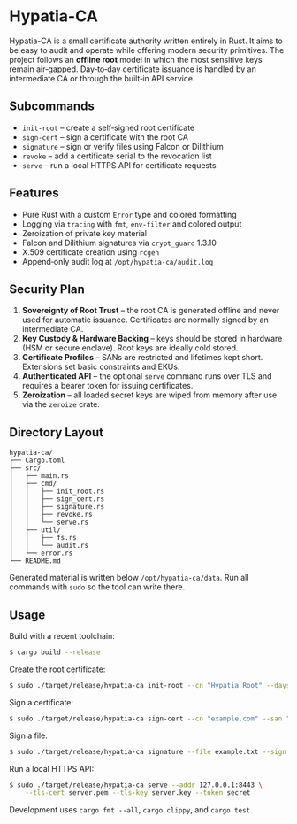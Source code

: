 # Hypatia-CA

Hypatia-CA is a small certificate authority written entirely in Rust.  It aims to be easy to audit and operate while offering modern security primitives.  The project follows an **offline root** model in which the most sensitive keys remain air‑gapped.  Day‑to‑day certificate issuance is handled by an intermediate CA or through the built‑in API service.

## Subcommands

- `init-root` – create a self‑signed root certificate
- `sign-cert` – sign a certificate with the root CA
- `signature` – sign or verify files using Falcon or Dilithium
- `revoke` – add a certificate serial to the revocation list
- `serve` – run a local HTTPS API for certificate requests

## Features

- Pure Rust with a custom `Error` type and colored formatting
- Logging via `tracing` with `fmt`, `env-filter` and colored output
- Zeroization of private key material
- Falcon and Dilithium signatures via `crypt_guard` 1.3.10
- X.509 certificate creation using `rcgen`
- Append‑only audit log at `/opt/hypatia-ca/audit.log`

## Security Plan

1. **Sovereignty of Root Trust** – the root CA is generated offline and never used for automatic issuance. Certificates are normally signed by an intermediate CA.
2. **Key Custody & Hardware Backing** – keys should be stored in hardware (HSM or secure enclave). Root keys are ideally cold stored.
3. **Certificate Profiles** – SANs are restricted and lifetimes kept short. Extensions set basic constraints and EKUs.
4. **Authenticated API** – the optional `serve` command runs over TLS and requires a bearer token for issuing certificates.
5. **Zeroization** – all loaded secret keys are wiped from memory after use via the `zeroize` crate.

## Directory Layout

```
hypatia-ca/
├── Cargo.toml
├── src/
│   ├── main.rs
│   ├── cmd/
│   │   ├── init_root.rs
│   │   ├── sign_cert.rs
│   │   ├── signature.rs
│   │   ├── revoke.rs
│   │   └── serve.rs
│   ├── util/
│   │   ├── fs.rs
│   │   └── audit.rs
│   └── error.rs
└── README.md
```

Generated material is written below `/opt/hypatia-ca/data`. Run all commands with `sudo` so the tool can write there.

## Usage

Build with a recent toolchain:

```bash
$ cargo build --release
```

Create the root certificate:

```bash
$ sudo ./target/release/hypatia-ca init-root --cn "Hypatia Root" --days 730
```

Sign a certificate:

```bash
$ sudo ./target/release/hypatia-ca sign-cert --cn "example.com" --san "example.com" --san "www.example.com"
```

Sign a file:

```bash
$ sudo ./target/release/hypatia-ca signature --file example.txt --sign
```

Run a local HTTPS API:

```bash
$ sudo ./target/release/hypatia-ca serve --addr 127.0.0.1:8443 \
    --tls-cert server.pem --tls-key server.key --token secret
```

Development uses `cargo fmt --all`, `cargo clippy`, and `cargo test`.
